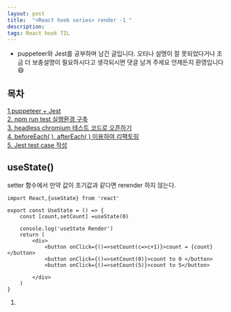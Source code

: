 ```yaml
---
layout: post
title:  "<React hook series> render -1 "
description: 
tags: React hook TIL 
---
```

* puppeteer와 Jest를 공부하며 남긴 글입니다. 오타나 설명이 잘 못되었다거나 조금 더 보충설명이 필요하시다고 생각되시면 댓글 남겨 주세요 언제든지 환영입니다 😄

## 목차
 [1.puppeteer + Jest](#puppeteerjest)\
 [2. npm run test 실행환경 구축 ](#npm-run-test-실행환경-구축)\
 [3. headless chromium 테스트 코드로 오픈하기](#headless-chromium-테스트-코드로-오픈하기)\
 [4. beforeEach( ), afterEach( ) 이용하여 리팩토링](#drydont-repeat-yourself)\
 [5. Jest test case 작성](#test-case-작성)

## useState()
setter 함수에서 만약 값이 초기값과 같다면 rerender 하지 않는다. 

```
import React,{useState} from 'react'

export const UseState = () => {
    const [count,setCount] =useState(0)

    console.log('useState Render')
    return (
        <div>
            <button onClick={()=>setCount(c=>c+1)}>count = {count}</button>
            <button onClick={()=>setCount(0)}>count to 0 </button>
            <button onClick={()=>setCount(5)}>count to 5</button>

        </div>
    )
}

```

1. 